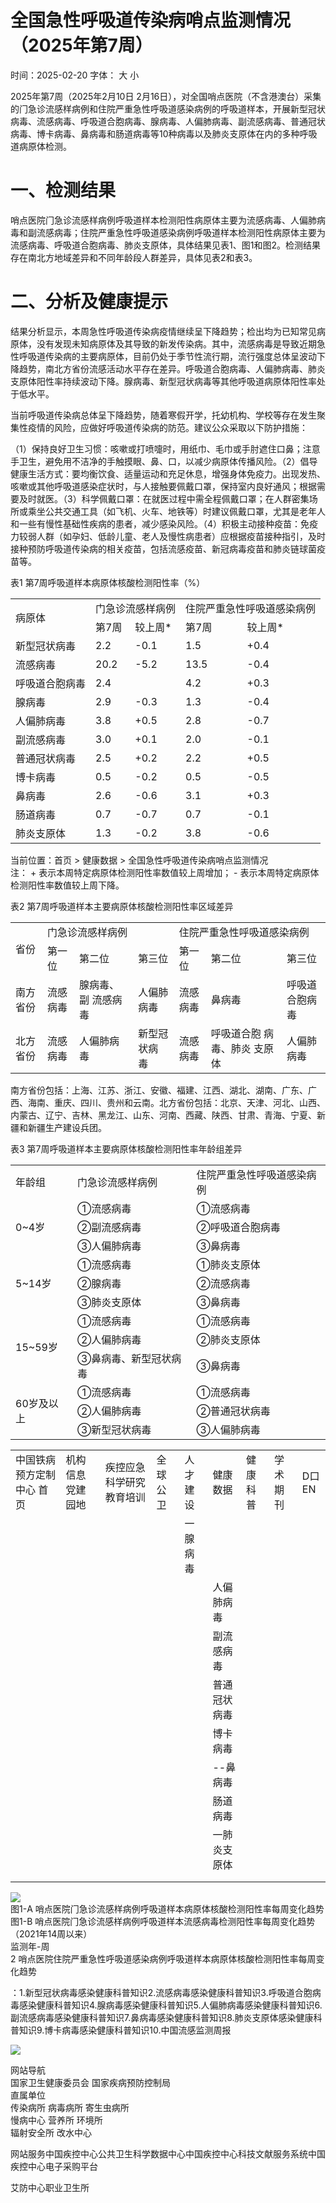 # 全国急性呼吸道传染病哨点监测情况（2025年第7周）

时间：2025-02-20 字体： ⼤ ⼩

2025年第7周（2025年2⽉10⽇ 2⽉16⽇），对全国哨点医院（不含港澳台）采集的⻔急诊流感样病例和住院严重急性呼吸道感染病例的呼吸道样本，开展新型冠状病毒、流感病毒、呼吸道合胞病毒、腺病毒、⼈偏肺病毒、副流感病毒、普通冠状病毒、博卡病毒、⿐病毒和肠道病毒等10种病毒以及肺炎⽀原体在内的多种呼吸道病原体检测。

# ⼀、检测结果

哨点医院⻔急诊流感样病例呼吸道样本检测阳性病原体主要为流感病毒、⼈偏肺病毒和副流感病毒；住院严重急性呼吸道感染病例呼吸道样本检测阳性病原体主要为流感病毒、呼吸道合胞病毒、肺炎⽀原体，具体结果⻅表1、图1和图2。检测结果存在南北⽅地域差异和不同年龄段⼈群差异，具体⻅表2和表3。

# ⼆、分析及健康提示

结果分析显示，本周急性呼吸道传染病疫情继续呈下降趋势；检出均为已知常⻅病原体，没有发现未知病原体及其导致的新发传染病。其中，流感病毒是导致近期急性呼吸道传染病的主要病原体，⽬前仍处于季节性流⾏期，流⾏强度总体呈波动下降趋势，南北⽅省份流感活动⽔平存在差异。呼吸道合胞病毒、⼈偏肺病毒、肺炎⽀原体阳性率持续波动下降。腺病毒、新型冠状病毒等其他呼吸道病原体阳性率处于低⽔平。

当前呼吸道传染病总体呈下降趋势，随着寒假开学，托幼机构、学校等存在发⽣聚集性疫情的⻛险，应做好呼吸道传染病的防范。建议公众采取以下防护措施：

（1）保持良好卫⽣习惯：咳嗽或打喷嚏时，⽤纸⼱、⽑⼱或⼿肘遮住⼝⿐；注意⼿卫⽣，避免⽤不洁净的⼿触摸眼、⿐、⼝，以减少病原体传播⻛险。（2）倡导健康⽣活⽅式：要均衡饮⻝、适量运动和充⾜休息，增强身体免疫⼒。出现发热、咳嗽或其他呼吸道感染症状时，与⼈接触要佩戴⼝罩，保持室内良好通⻛；根据需要及时就医。（3）科学佩戴⼝罩：在就医过程中需全程佩戴⼝罩；在⼈群密集场所或乘坐公共交通⼯具（如⻜机、⽕⻋、地铁等）时建议佩戴⼝罩，尤其是⽼年⼈和⼀些有慢性基础性疾病的患者，减少感染⻛险。（4）积极主动接种疫苗：免疫⼒较弱⼈群（如孕妇、低龄⼉童、⽼⼈及慢性病患者）应根据疫苗接种指引，及时接种预防呼吸道传染病的相关疫苗，包括流感疫苗、新冠病毒疫苗和肺炎链球菌疫苗等。

表1 第7周呼吸道样本病原体核酸检测阳性率（%）  

<table><tr><td rowspan="2">病原体</td><td colspan="2">门急诊流感样病例</td><td colspan="2">住院严重急性呼吸道感染病例</td></tr><tr><td>第7周</td><td>较上周*</td><td>第7周</td><td>较上周*</td></tr><tr><td>新型冠状病毒</td><td>2.2</td><td>-0.1</td><td>1.5</td><td>+0.4</td></tr><tr><td>流感病毒</td><td>20.2</td><td>-5.2</td><td>13.5</td><td>-0.4</td></tr><tr><td>呼吸道合胞病毒</td><td>2.4</td><td></td><td>4.2</td><td>+0.3</td></tr><tr><td>腺病毒</td><td>2.9</td><td>-0.3</td><td>1.3</td><td>-0.4</td></tr><tr><td>人偏肺病毒</td><td>3.8</td><td>+0.5</td><td>2.8</td><td>-0.7</td></tr><tr><td>副流感病毒</td><td>3.0</td><td>+0.1</td><td>2.0</td><td>-0.1</td></tr><tr><td>普通冠状病毒</td><td>2.5</td><td>+0.2</td><td>2.2</td><td>+0.5</td></tr><tr><td>博卡病毒</td><td>0.5</td><td>-0.2</td><td>0.5</td><td>-0.5</td></tr><tr><td>鼻病毒</td><td>2.6</td><td>-0.6</td><td>3.1</td><td>+0.3</td></tr><tr><td>肠道病毒</td><td>0.7</td><td>-0.7</td><td>0.7</td><td>-0.1</td></tr><tr><td>肺炎支原体</td><td>1.3</td><td>-0.2</td><td>3.8</td><td>-0.6</td></tr></table>

当前位置：⾸⻚ > 健康数据 > 全国急性呼吸道传染病哨点监测情况  
注： + 表示本周特定病原体检测阳性率数值较上周增加； - 表示本周特定病原体检测阳性率数值较上周下降。

表2 第7周呼吸道样本主要病原体核酸检测阳性率区域差异  

<table><tr><td rowspan="2">省份</td><td colspan="3">门急诊流感样病例</td><td colspan="3">住院严重急性呼吸道感染病例</td></tr><tr><td>第一位</td><td>第二位</td><td>第三位</td><td>第一位</td><td>第二位</td><td>第三位</td></tr><tr><td>南方省份</td><td>流感病毒</td><td>腺病毒、副 流感病毒</td><td>人偏肺病毒</td><td>流感病毒</td><td>鼻病毒</td><td>呼吸道合胞病毒</td></tr><tr><td>北方省份</td><td>流感病毒</td><td>人偏肺病毒</td><td>新型冠状病 毒</td><td>流感病毒</td><td>呼吸道合胞 病毒、肺炎 支原体</td><td>人偏肺病毒</td></tr></table>

南⽅省份包括：上海、江苏、浙江、安徽、福建、江⻄、湖北、湖南、⼴东、⼴⻄、海南、重庆、四川、贵州和云南。北⽅省份包括：北京、天津、河北、⼭⻄、内蒙古、辽宁、吉林、⿊⻰江、⼭东、河南、⻄藏、陕⻄、⽢肃、⻘海、宁夏、新疆和新疆⽣产建设兵团。

表3 第7周呼吸道样本主要病原体核酸检测阳性率年龄组差异  

<table><tr><td>年龄组</td><td>门急诊流感样病例</td><td>住院严重急性呼吸道感染病例</td></tr><tr><td rowspan="3">0~4岁</td><td>①流感病毒</td><td>①流感病毒</td></tr><tr><td>②副流感病毒</td><td>②呼吸道合胞病毒</td></tr><tr><td>③人偏肺病毒</td><td>③鼻病毒</td></tr><tr><td rowspan="3">5~14岁</td><td>①流感病毒</td><td>①肺炎支原体</td></tr><tr><td>②腺病毒</td><td>②流感病毒</td></tr><tr><td>③肺炎支原体</td><td>③鼻病毒</td></tr><tr><td rowspan="3">15~59岁</td><td>①流感病毒</td><td>①流感病毒</td></tr><tr><td>②人偏肺病毒</td><td>②肺炎支原体</td></tr><tr><td>③鼻病毒、新型冠状病毒</td><td>③鼻病毒</td></tr><tr><td rowspan="3">60岁及以上</td><td>①流感病毒</td><td>①流感病毒</td></tr><tr><td>②人偏肺病毒</td><td>②普通冠状病毒</td></tr><tr><td>③新型冠状病毒</td><td>③人偏肺病毒</td></tr></table>

<table><tr><td>中国铁病预方定制中心 首页</td><td>机构信息 党建园地</td><td>疾控应急 科学研究 教育培训</td><td>全球公卫</td><td>人才建设</td><td>健康数据</td><td>健康科普</td><td>学术期刊</td><td>D口EN</td></tr><tr><td></td><td></td><td></td><td></td><td>一腺病毒</td><td></td><td></td><td></td><td></td></tr><tr><td></td><td></td><td></td><td></td><td></td><td>人偏肺病毒</td><td></td><td></td><td></td></tr><tr><td></td><td></td><td></td><td></td><td></td><td>副流感病毒</td><td></td><td></td><td></td></tr><tr><td></td><td></td><td></td><td></td><td></td><td>普通冠状病毒</td><td></td><td></td><td></td></tr><tr><td></td><td></td><td></td><td></td><td></td><td>博卡病毒</td><td></td><td></td><td></td></tr><tr><td></td><td></td><td></td><td></td><td></td><td>--鼻病毒</td><td></td><td></td><td></td></tr><tr><td></td><td></td><td></td><td></td><td></td><td>肠道病毒</td><td></td><td></td><td></td></tr><tr><td></td><td></td><td></td><td></td><td></td><td>一肺炎支原体</td><td></td><td></td><td></td></tr><tr><td></td><td></td><td></td><td></td><td></td><td></td><td></td><td></td><td></td></tr><tr><td></td><td></td><td></td><td></td><td></td><td></td><td></td><td></td><td></td></tr></table>

![](images/5bcf157467997d4d69ce4d895c10a74bf9c8336e5ba3482fcc356c61972c321b.jpg)  
图1-A 哨点医院⻔急诊流感样病例呼吸道样本病原体核酸检测阳性率每周变化趋势  
图1-B 哨点医院⻔急诊流感样病例呼吸道样本流感病毒检测阳性率每周变化趋势（2021年14周以来）  
监测年-周   
2 哨点医院住院严重急性呼吸道感染病例呼吸道样本病原体核酸检测阳性率每周变化趋势

：1.新型冠状病毒感染健康科普知识2.流感病毒感染健康科普知识3.呼吸道合胞病毒感染健康科普知识4.腺病毒感染健康科普知识5.⼈偏肺病毒感染健康科普知识6.副流感病毒感染健康科普知识7.⿐病毒感染健康科普知识8.肺炎支原体感染健康科普知识9.博卡病毒感染健康科普知识10.中国流感监测周报

![](images/2f7d14ec431c7a9cb3913bdb7b798fc7eb4cb0486b58001dd6cda0abe1b8c73b.jpg)

⽹站导航  
国家卫⽣健康委员会 国家疾病预防控制局  
直属单位  
传染病所 病毒病所 寄⽣⾍病所  
慢病中⼼ 营养所 环境所  
辐射安全所 改⽔中⼼

⽹站服务中国疾控中⼼公共卫⽣科学数据中⼼中国疾控中⼼科技⽂献服务系统中国疾控中⼼电⼦采购平台

艾防中⼼职业卫⽣所